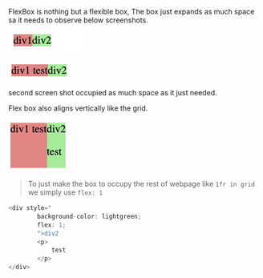 FlexBox is nothing but a flexible box, The box just expands as much space sa it needs to observe below screenshots.

![Alt text](image.png)

![Alt text](image-1.png)

second screen shot occupied as much space as it just needed.

Flex box also aligns vertically like the grid.

![Alt text](image-2.png)

> To just make the box to occupy the rest of webpage like `1fr in grid` we simply use `flex: 1`

```java
<div style="
        background-color: lightgreen;
        flex: 1;
        ">div2
        <p>
            test
        </p>
</div>
```
